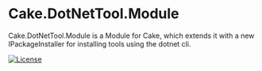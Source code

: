 # Cake.DotNetTool.Module

Cake.DotNetTool.Module is a Module for Cake, which extends it with a new IPackageInstaller for installing tools using the dotnet cli.

[![License](http://img.shields.io/:license-mit-blue.svg)](http://cake-contrib.mit-license.org)
